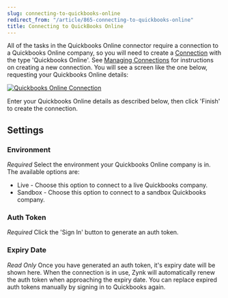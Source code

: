 ```yaml
---
slug: connecting-to-quickbooks-online
redirect_from: "/article/865-connecting-to-quickbooks-online"
title: Connecting to QuickBooks Online
---
```



All of the tasks in the Quickbooks Online connector require a connection to a Quickbooks Online company, so you will need to create a [Connection](49-connections) with the type 'Quickbooks Online'. See [Managing Connections](managing-connectionss) for instructions on creating a new connection. You will see a screen like the one below, requesting your Quickbooks Online details:



[![Quickbooks Online Connection](http://www.zynk.com/images/v2/quickbooks_online_connection.png)](http://www.zynk.com/images/v2/quickbooks_online_connection.png)



Enter your Quickbooks Online details as described below, then click 'Finish' to create the connection.

## Settings

### Environment
_Required_
Select the environment your Quickbooks Online company is in. The available options are:	  

- Live - Choose this option to connect to a live Quickbooks company.
- Sandbox - Choose this option to connect to a sandbox Quickbooks company.

### Auth Token
_Required_
Click the 'Sign In' button to generate an auth token.

### Expiry Date
_Read Only_
Once you have generated an auth token, it's expiry date will be shown here. When the connection is in use, Zynk will automatically renew the auth token when approaching the expiry date. You can replace expired auth tokens manually by signing in to Quickbooks again.